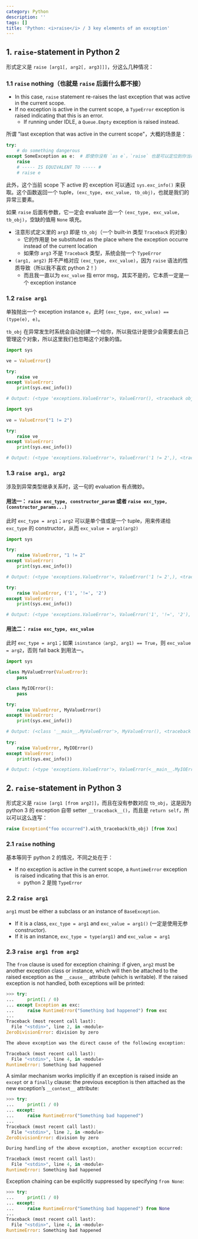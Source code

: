 ```yaml
---
category: Python
description: ''
tags: []
title: 'Python: <i>raise</i> / 3 key elements of an exception'
---
```


## 1. `raise`-statement in Python 2

形式定义是 `raise [arg1[, arg2[, arg3]]]`，分这么几种情况：

### 1.1 `raise` nothing（也就是 `raise` 后面什么都不接）

- In this case, `raise` statement re-raises the last exception that was active in the current scope. 
- If no exception is active in the current scope, a `TypeError` exception is raised indicating that this is an error.
    - If running under IDLE, a `Queue.Empty` exception is raised instead.

所谓 "last exception that was active in the current scope"，大概的场景是：

```python
try:
    # do something dangerous
except SomeException as e:  # 即使你没有 `as e`，`raise` 也是可以定位到你当前的 exception instance
    raise 
    # ----- IS EQUIVALENT TO ----- #
    # raise e
```

此外，这个当前 scope 下 active 的 exception 可以通过 `sys.exc_info()` 来获取。这个函数返回一个 tuple，`(exc_type, exc_value, tb_obj)`，也就是我们的异常三要素。

如果 `raise` 后面有参数，它一定会 evaluate 出一个 `(exc_type, exc_value, tb_obj)`，空缺的值用 `None` 填充。

- 注意形式定义里的 `arg3` 即是 `tb_obj`（一个 built-in 类型 `Traceback` 的对象）
    - 它的作用是 be substituted as the place where the exception occurre instead of the current location
    - 如果你 `arg3` 不是 `Traceback` 类型，系统会抛一个 `TypeError`
- `(arg1, arg2)` 并不严格对应 `(exc_type, exc_value)`，因为 `raise` 语法的性质导致（所以我不喜欢 python 2！）
    - 而且我一直以为 `exc_value` 指 error msg，其实不是的，它本质一定是一个 exception instance

### 1.2 `raise arg1`

单独抛出一个 exception instance `e`，此时 `(exc_type, exc_value) == (type(e), e)`。

`tb_obj` 在异常发生时系统会自动创建一个给你，所以我估计是很少会需要去自己管理这个对象，所以这里我们也忽略这个对象的值。

```python
import sys

ve = ValueError()

try:
    raise ve
except ValueError: 
    print(sys.exc_info())

# Output: (<type 'exceptions.ValueError'>, ValueError(), <traceback object at 0x7fb8d03d97a0>)
```

```python
import sys
    
ve = ValueError("1 != 2")

try:
    raise ve
except ValueError: 
    print(sys.exc_info())

# Output: (<type 'exceptions.ValueError'>, ValueError('1 != 2',), <traceback object at 0x7fb8d03d97a0>)
```

### 1.3 `raise arg1, arg2`

涉及到异常类型继承关系时，这一句的 evaluation 有点微妙。

#### 用法一： `raise exc_type, constructor_param` 或者 `raise exc_type, (constructor_params...)`

此时 `exc_type = arg1`；`arg2` 可以是单个值或是一个 tuple，用来传递给 `exc_type` 的 constructor，从而 `exc_value = arg1(arg2)`

```python
import sys

try:
    raise ValueError, "1 != 2"
except ValueError: 
    print(sys.exc_info())

# Output: (<type 'exceptions.ValueError'>, ValueError('1 != 2',), <traceback object at 0x7fb8d03d9758>)

try:
    raise ValueError, ('1', '!=', '2')
except ValueError: 
    print(sys.exc_info())

# Output: (<type 'exceptions.ValueError'>, ValueError('1', '!=', '2'), <traceback object at 0x7fb8d03d9a28>)
```

#### 用法二： `raise exc_type, exc_value`

此时 `exc_type = arg1`；如果 `isinstance（arg2, arg1) == True`，则 `exc_value = arg2`，否则 fall back 到用法一。

```python
import sys

class MyValueError(ValueError):
    pass

class MyIOError():
    pass

try:
    raise ValueError, MyValueError()
except ValueError: 
    print(sys.exc_info())

# Output: (<class '__main__.MyValueError'>, MyValueError(), <traceback object at 0x7fb8d03d9b90>)
    
try:
    raise ValueError, MyIOError()
except ValueError: 
    print(sys.exc_info())

# Output: (<type 'exceptions.ValueError'>, ValueError(<__main__.MyIOError instance at 0x7fb8d03d98c0>,), <traceback object at 0x7fb8d03d95a8>)
```

## 2. `raise`-statement in Python 3

形式定义是 `raise [arg1 [from arg2]]`，而且在没有参数对应 `tb_obj`，这是因为 python 3 的 exception 自带 setter `__traceback__()`，而且是 `return self`，所以可以这么连写：

```python
raise Exception("foo occurred").with_traceback(tb_obj) [from Xxx]
```

### 2.1 `raise` nothing

基本等同于 python 2 的情况，不同之处在于：

- If no exception is active in the current scope, a `RuntimeError` exception is raised indicating that this is an error.
    - python 2 是抛 `TypeError`

### 2.2 `raise arg1`

`arg1` must be either a subclass or an instance of `BaseException`. 

- If it is a class, `exc_type = arg1` and `exc_value = arg1()` (一定是使用无参 constructor).
- If it is an instance, `exc_type = type(arg1)` and `exc_value = arg1`

### 2.3 `raise arg1 from arg2`

The `from` clause is used for exception chaining: if given, `arg2` must be another exception class or instance, which will then be attached to the raised exception as the `__cause__` attribute (which is writable). If the raised exception is not handled, both exceptions will be printed:

```python
>>> try:
...     print(1 / 0)
... except Exception as exc:
...     raise RuntimeError("Something bad happened") from exc
...
Traceback (most recent call last):
  File "<stdin>", line 2, in <module>
ZeroDivisionError: division by zero

The above exception was the direct cause of the following exception:

Traceback (most recent call last):
  File "<stdin>", line 4, in <module>
RuntimeError: Something bad happened
```

A similar mechanism works implicitly if an exception is raised inside an `except` or a `finally` clause: the previous exception is then attached as the new exception’s `__context__` attribute:

```python
>>> try:
...     print(1 / 0)
... except:
...     raise RuntimeError("Something bad happened")
...
Traceback (most recent call last):
  File "<stdin>", line 2, in <module>
ZeroDivisionError: division by zero

During handling of the above exception, another exception occurred:

Traceback (most recent call last):
  File "<stdin>", line 4, in <module>
RuntimeError: Something bad happened
```

Exception chaining can be explicitly suppressed by specifying `from None`:

```python
>>> try:
...     print(1 / 0)
... except:
...     raise RuntimeError("Something bad happened") from None
...
Traceback (most recent call last):
  File "<stdin>", line 4, in <module>
RuntimeError: Something bad happened
```